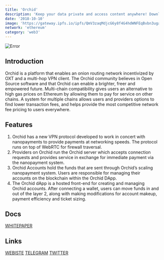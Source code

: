 ```yaml
---
title: 'Orchid'
description: 'Keep your data private and access content anywhere! Download our VPN to protect your privacy and explore the Internet freely'
date: '2018-10-10'
image: 'https://gateway.ipfs.io/ipfs/QmV3zaqMdjcG6y8f4G4hdWNFEqBvbn3ugaaUv2scwK11oX'
network: 'ethereum'
category: 'web3'
---
```


![Error](https://gateway.ipfs.io/ipfs/QmUmbhdarQbysCjeSmRDutV9j247uG6gHyauPBoyTGcWRX)

## Introduction
Orchid is a platform that enables an onion routing network incentivized by OXT and a multi-hop VPN client. The Orchid community believes in Open Source software and that Orchid can enable a brighter, freer and empowered future. Multi-chain compatibility gives users an alternative to high gas prices on Ethereum by allowing them to pay for service on other chains. A system for multiple chains allows users and providers options to find lower transaction fees, and helps provide the most competitive network fee pricing to users everywhere.
 

## Features
1. Orchid has a new VPN protocol developed to work in concert with nanopayments to provide payments at networking speeds. The protocol runs on top of WebRTC for firewall traversal.
2. Providers on Orchid run the Orchid server which accepts connection requests and provides service in exchange for immediate payment via the nanopayment system.
3. Orchid Accounts hold the funds that are sent through Orchid’s scaling nanopayment system. Users are responsible for managing their accounts on the blockchain within the Orchid DApp. 
4. The Orchid dApp is a hosted front-end for creating and managing Orchid accounts. After connecting a wallet, users can move funds in and out of the layer 2, along with making modifications for account makeup, payment efficiency and ticket sizing.

## Docs

[WHITEPAPER](https://gateway.ipfs.io/ipfs/QmaVesPp56miXVxissFeeMDWhfLp84uWA4C5Y4mCWSfHRq)


## Links

[WEBISTE](https://www.orchid.com/)
[TELEGRAM](https://www.t.me/OrchidOfficial)
[TWITTER](https://twitter.com/OrchidProtocol)